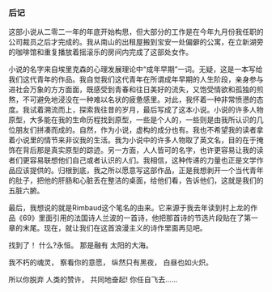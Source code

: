 ### 后记

这部小说从二零二一年的年底开始构思，但大部分的工作是在今年九月份我任职的公司裁员之后才完成的。我从南山的出租屋搬到宝安一处偏僻的公寓，在立新湖旁的咖啡馆和重复播放着摇滚乐的房间内完成了这部处女作。

小说的名字来自埃里克森的心理发展理论中“成年早期”一词。无疑，这是一本写给我们这代青年的作品。我自觉我们这代青年在所谓成年早期的人生阶段，亲身参与进社会万象的方方面面，既感受到青春和往日美好的流失，又饱受情欲和孤独的煎熬，不可避免地浸没在一种难以名状的疲惫感里。对此，我怀着一种非常愤懑的态度。我试着溯流而上，探索我往昔的岁月，最后写成了这本小说。小说的许多人物原型，大多能在我的生命历程找到原型，一些是个人的，一些则是由我所认识的几位朋友们拼凑而成的。自然，作为小说，虚构的成分也有。我也不希望我的读者拿着小说里的情节来非议我的生活。我为小说中的许多人物取了英文名，目的在于掩饰在背后那是真实原型的踪迹。另一方面，人人皆可的名字，也许更容易让我的读者们更容易联想他们自己或者认识的人们。我相信，这种传递的力量也正是文学作品应该提供的。归根到底，我之所以愿意写这部作品，正是我想剥开一个当代青年的肚子，把他的肝肠和心脏丢在整洁的桌面，给他们看，告诉他们，这就是我们的五脏六腑。

最后，我想说的就是Rimbaud这个笔名的由来。它来源于我去年读到村上龙的作品《69》里面引用的法国诗人兰波的一首诗，他把那首诗的节选片段贴在了第一章的末尾。现在，就让我们在这首浪漫主义的诗作里面再见吧。

找到了！
什么?永恒。
那是融有
太阳的大海。

我不朽的魂灵，
察看你的意愿，
纵然只有黑夜，
白昼也如火炽。

所以你脱弃
人类的赞许，
共同地奋起!
你任自飞去……

